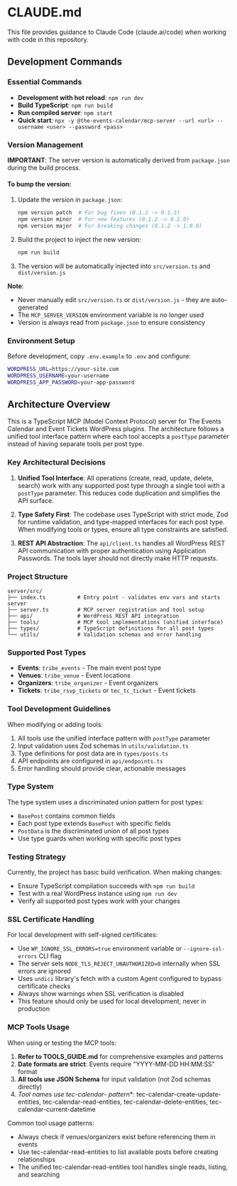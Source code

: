 # CLAUDE.md

This file provides guidance to Claude Code (claude.ai/code) when working with code in this repository.

## Development Commands

### Essential Commands

- **Development with hot reload**: `npm run dev`
- **Build TypeScript**: `npm run build`
- **Run compiled server**: `npm start`
- **Quick start**: `npx -y @the-events-calendar/mcp-server --url <url> --username <user> --password <pass>`

### Version Management

**IMPORTANT**: The server version is automatically derived from `package.json` during the build process.

#### To bump the version:

1. Update the version in `package.json`:
   ```bash
   npm version patch  # For bug fixes (0.1.2 -> 0.1.3)
   npm version minor  # For new features (0.1.2 -> 0.2.0)
   npm version major  # For breaking changes (0.1.2 -> 1.0.0)
   ```

2. Build the project to inject the new version:
   ```bash
   npm run build
   ```

3. The version will be automatically injected into `src/version.ts` and `dist/version.js`

**Note**: 
- Never manually edit `src/version.ts` or `dist/version.js` - they are auto-generated
- The `MCP_SERVER_VERSION` environment variable is no longer used
- Version is always read from `package.json` to ensure consistency

### Environment Setup

Before development, copy `.env.example` to `.env` and configure:

```bash
WORDPRESS_URL=https://your-site.com
WORDPRESS_USERNAME=your-username
WORDPRESS_APP_PASSWORD=your-app-password
```

## Architecture Overview

This is a TypeScript MCP (Model Context Protocol) server for The Events Calendar and Event Tickets WordPress plugins. The architecture follows a unified tool interface pattern where each tool accepts a `postType` parameter instead of having separate tools per post type.

### Key Architectural Decisions

1. **Unified Tool Interface**: All operations (create, read, update, delete, search) work with any supported post type through a single tool with a `postType` parameter. This reduces code duplication and simplifies the API surface.

2. **Type Safety First**: The codebase uses TypeScript with strict mode, Zod for runtime validation, and type-mapped interfaces for each post type. When modifying tools or types, ensure all type constraints are satisfied.

3. **REST API Abstraction**: The `api/client.ts` handles all WordPress REST API communication with proper authentication using Application Passwords. The tools layer should not directly make HTTP requests.

### Project Structure

```text
server/src/
├── index.ts          # Entry point - validates env vars and starts server
├── server.ts         # MCP server registration and tool setup
├── api/              # WordPress REST API integration
├── tools/            # MCP tool implementations (unified interface)
├── types/            # TypeScript definitions for all post types
└── utils/            # Validation schemas and error handling
```

### Supported Post Types

- **Events**: `tribe_events` - The main event post type
- **Venues**: `tribe_venue` - Event locations
- **Organizers**: `tribe_organizer` - Event organizers
- **Tickets**: `tribe_rsvp_tickets` or `tec_tc_ticket` - Event tickets

### Tool Development Guidelines

When modifying or adding tools:

1. All tools use the unified interface pattern with `postType` parameter
2. Input validation uses Zod schemas in `utils/validation.ts`
3. Type definitions for post data are in `types/posts.ts`
4. API endpoints are configured in `api/endpoints.ts`
5. Error handling should provide clear, actionable messages

### Type System

The type system uses a discriminated union pattern for post types:

- `BasePost` contains common fields
- Each post type extends `BasePost` with specific fields
- `PostData` is the discriminated union of all post types
- Use type guards when working with specific post types

### Testing Strategy

Currently, the project has basic build verification. When making changes:

- Ensure TypeScript compilation succeeds with `npm run build`
- Test with a real WordPress instance using `npm run dev`
- Verify all supported post types work with your changes

### SSL Certificate Handling

For local development with self-signed certificates:

- Use `WP_IGNORE_SSL_ERRORS=true` environment variable or `--ignore-ssl-errors` CLI flag
- The server sets `NODE_TLS_REJECT_UNAUTHORIZED=0` internally when SSL errors are ignored
- Uses `undici` library's fetch with a custom Agent configured to bypass certificate checks
- Always show warnings when SSL verification is disabled
- This feature should only be used for local development, never in production

### MCP Tools Usage

When using or testing the MCP tools:

1. **Refer to TOOLS_GUIDE.md** for comprehensive examples and patterns
2. **Date formats are strict**: Events require "YYYY-MM-DD HH:MM:SS" format
3. **All tools use JSON Schema** for input validation (not Zod schemas directly)
4. **Tool names use tec-calendar-* pattern**: tec-calendar-create-update-entities, tec-calendar-read-entities, tec-calendar-delete-entities, tec-calendar-current-datetime

Common tool usage patterns:
- Always check if venues/organizers exist before referencing them in events
- Use tec-calendar-read-entities to list available posts before creating relationships
- The unified tec-calendar-read-entities tool handles single reads, listing, and searching
